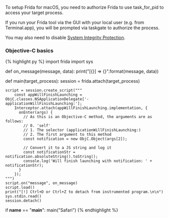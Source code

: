To setup Frida for macOS, you need to authorize Frida to use task_for_pid to access your target process.

If you run your Frida tool via the GUI with your local user (e.g. from Terminal.app), you will be prompted via taskgate to authorize the process.

You may also need to disable [System Integrity Protection](https://support.apple.com/en-us/HT204899).

### Objective-C basics

{% highlight py %}
import frida
import sys

def on_message(message, data):
    print("[{}] => {}".format(message, data))

def main(target_process):
    session = frida.attach(target_process)

    script = session.create_script("""
        const appWillFinishLaunching = ObjC.classes.NSApplicationDelegate['- applicationWillFinishLaunching:'];
        Interceptor.attach(appWillFinishLaunching.implementation, {
          onEnter(args) {
            // As this is an Objective-C method, the arguments are as follows:
            // 0. 'self'
            // 1. The selector (applicationWillFinishLaunching:)
            // 2. The first argument to this method
            const notification = new ObjC.Object(args[2]);

            // Convert it to a JS string and log it
            const notificationStr = notification.absoluteString().toString();
            console.log('Will finish launching with notification: ' + notificationStr);
          }
        });
    """)
    script.on("message", on_message)
    script.load()
    print("[!] Ctrl+D or Ctrl+Z to detach from instrumented program.\n\n")
    sys.stdin.read()
    session.detach()


if __name__ == "__main__":
    main("Safari")
{% endhighlight %}
